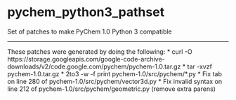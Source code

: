 # pychem_python3_pathset
Set of patches to make PyChem 1.0 Python 3 compatible

<hr>
These patches were generated by doing the following:
* curl -O https://storage.googleapis.com/google-code-archive-downloads/v2/code.google.com/pychem/pychem-1.0.tar.gz
* tar -xvzf pychem-1.0.tar.gz 
* 2to3 -w -f print pychem-1.0/src/pychem/*.py
* Fix tab on line 280 of pychem-1.0/src/pychem/vector3d.py
* Fix invalid syntax on line 212 of pychem-1.0/src/pychem/geometric.py (remove extra parens)
